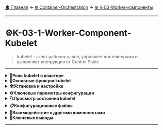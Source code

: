 [🏠 Главная](../../README.md) → [☸️ Container-Orchestration](../../README.md#-container-orchestration) → [⚙️ K-03-Worker-компоненты](../../README.md#-k-03-worker-компоненты)

---

# ⚙️K-03-1-Worker-Component-Kubelet
>kubelet - агент рабочих узлов, управляет контейнерами и выполняет инструкции от Control Plane

---

<details>
<summary><b>🎯Роль kubelet в кластере</b></summary>

---

## Аналогия с капитаном корабля

**kubelet** - это капитан рабочей ноды, который:

- ✅ **Управляет** всеми активностями на своей ноде
- ✅ **Исполняет** инструкции от планировщика
- ✅ **Мониторит** состояние Pod'ов и контейнеров
- ✅ **Отчитывается** о состоянии контрольной станции

## Ключевые обязанности

```
# Функции kubelet на рабочей ноде
1. Регистрация ноды в кластере
2. Получение инструкций от kube-apiserver
3. Запуск и остановка контейнеров
4. Мониторинг состояния Pod'ов
5. Отправка отчетов о состоянии
```

---

</details>

<details>
<summary><b>🔧Основные функции kubelet</b></summary>

---

## 1. Регистрация ноды в кластере

```
# Kubelet регистрирует ноду при запуске
kubelet --kubeconfig=/etc/kubernetes/kubelet.conf \
        --config=/var/lib/kubelet/config.yaml
```

**Процесс регистрации:**
- 📝 Предоставляет информацию о ноде (CPU, память, ОС)
- 🔐 Аутентифицируется в кластере
- 🏷️ Добавляет метки и аннотации

## 2. Исполнение инструкций по Pod'ам

```
# Получает манифест Pod от kube-apiserver
# Взаимодействует с container runtime
kubelet → container runtime → Запуск контейнера
```

**Действия:**
- 📥 Скачивание образов контейнеров
- 🚀 Запуск контейнеров с указанными параметрами
- 🔄 Управление жизненным циклом Pod'ов

## 3. Мониторинг и отчетность

```
# Постоянный мониторинг состояния
kubelet → kube-apiserver: "Pod healthy"
kubelet → kube-apiserver: "Container restarted"
kubelet → kube-apiserver: "Node resources"
```

**Мониторинг:**
- ❤️ Health checks (liveness/readiness probes)
- 📊 Использование ресурсов
- ⚠️ Состояние контейнеров

---

</details>

<details>
<summary><b>🛠️Установка и настройка</b></summary>

---

## Установка kubelet

```
# Скачать бинарник kubelet
wget https://github.com/kubernetes/kubernetes/releases/download/v1.28.0/kubernetes-server-linux-amd64.tar.gz

# Распаковать и установить
tar -xzf kubernetes-server-linux-amd64.tar.gz
cd kubernetes/server/bin
cp kubelet /usr/local/bin/
```

## Важное отличие от других компонентов

```
# kubelet НЕ устанавливается автоматически kubeadm
# Требуется РУЧНАЯ установка на каждую рабочую ноду

# Control Plane компоненты → kubeadm устанавливает
# kubelet → Администратор устанавливает вручную
```

## Базовая конфигурация службы

```
# Systemd service файл (/etc/systemd/system/kubelet.service)
[Unit]
Description=Kubernetes Kubelet
After=docker.service

[Service]
ExecStart=/usr/local/bin/kubelet \
  --config=/var/lib/kubelet/config.yaml \
  --kubeconfig=/etc/kubernetes/kubelet.conf \
  --container-runtime=remote \
  --container-runtime-endpoint=unix:///run/containerd/containerd.sock

[Install]
WantedBy=multi-user.target
```

---

</details>

<details>
<summary><b>⚙️Ключевые параметры конфигурации</b></summary>

---

## Основные параметры запуска

```
kubelet \
  --kubeconfig=/etc/kubernetes/kubelet.conf \
  --config=/var/lib/kubelet/config.yaml \
  --container-runtime=remote \
  --container-runtime-endpoint=unix:///run/containerd/containerd.sock \
  --node-labels=env=production,disk=ssd \
  --register-node=true \
  --v=2
```

## Важные опции

| Параметр | Назначение |
|----------|------------|
| `--kubeconfig` | Конфиг для доступа к API кластера |
| `--config` | Основной конфигурационный файл |
| `--container-runtime` | Тип рантайма (remote, docker) |
| `--container-runtime-endpoint` | Сокет для общения с рантаймом |
| `--node-labels` | Метки ноды для планировщика |
| `--register-node` | Авторегистрация в кластере |
| `--v` | Уровень логирования |

---

</details>

<details>
<summary><b>🔍Просмотр состояния kubelet</b></summary>

---

## Проверка работающего процесса

```
# Посмотреть запущенный процесс kubelet
ps aux | grep kubelet

# Детальный просмотр параметров
ps -ef | grep kubelet | grep -v grep

# Или с помощью systemctl
systemctl status kubelet
```

## Просмотр логов

```
# Логи kubelet
journalctl -u kubelet -f

# Или через systemd
systemctl status kubelet -l
```

## Проверка состояния ноды

```
# Из кластера посмотреть ноду
kubectl get nodes

# Детальная информация о ноде
kubectl describe node <node-name>

# Проверить готовность ноды
kubectl get nodes -o wide
```

---

</details>

<details>
<summary><b>📋Конфигурационные файлы</b></summary>

---

## Расположение файлов

```
# Основные конфигурационные файлы
/var/lib/kubelet/config.yaml          # Основной конфиг
/etc/kubernetes/kubelet.conf          # Kubeconfig для API
/etc/systemd/system/kubelet.service   # Systemd service
/var/lib/kubelet/kubeadm-flags.env    # Флаги kubeadm (если используется)
```

## Пример config.yaml

```
apiVersion: kubelet.config.k8s.io/v1beta1
kind: KubeletConfiguration
address: 0.0.0.0
port: 10250
clusterDomain: cluster.local
clusterDNS:
  - 10.96.0.10
```

---

</details>

<details>
<summary><b>🔧Взаимодействие с другими компонентами</b></summary>

---

## Архитектура взаимодействия

```
kube-apiserver → kubelet → container runtime → контейнеры
      ↓              ↓             ↓              ↓
   Инструкции    Исполнение    Запуск/остановка  Рабочие
   по Pod'ам                 контейнеров        нагрузки
```

## Container Runtime Interface (CRI)

```
# Kubelet общается с рантаймом через CRI
kubelet --container-runtime=remote \
        --container-runtime-endpoint=unix:///run/containerd/containerd.sock
```

**Поддерживаемые рантаймы:**
- 🐳 Docker (устаревший)
- 🔄 Containerd (рекомендуемый)
- ⚡ CRI-O

---

</details>

<details>
<summary><b>🎯Ключевые выводы</b></summary>

---

## Основные принципы kubelet

1. **📌 Агент рабочих узлов** - единственный обязательный компонент на worker nodes
2. **📌 Исполнитель инструкций** - получает и выполняет команды от control plane
3. **📌 Мониторинг и отчетность** - отслеживает состояние и отчитывается
4. **📌 Ручная установка** - требует отдельной установки на каждую ноду
5. **📌 Критический компонент** - без kubelet нода не может работать в кластере

## Жизненный цикл Pod на ноде

```
Получение манифеста → Создание Pod → Мониторинг → Отчетность
       ↓                 ↓            ↓           ↓
   kube-apiserver     Запуск       Health     kube-apiserver
                    контейнеров    checks
```

---

</details>

---
